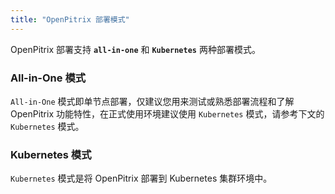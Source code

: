 ```yaml
---
title: "OpenPitrix 部署模式"
---
```


OpenPitrix 部署支持 **`all-in-one`** 和 **`Kubernetes`** 两种部署模式。

### All-in-One 模式

`All-in-One` 模式即单节点部署，仅建议您用来测试或熟悉部署流程和了解 OpenPitrix 功能特性，在正式使用环境建议使用 `Kubernetes` 模式，请参考下文的 `Kubernetes` 模式。

### Kubernetes 模式

`Kubernetes` 模式是将 OpenPitrix 部署到 Kubernetes 集群环境中。